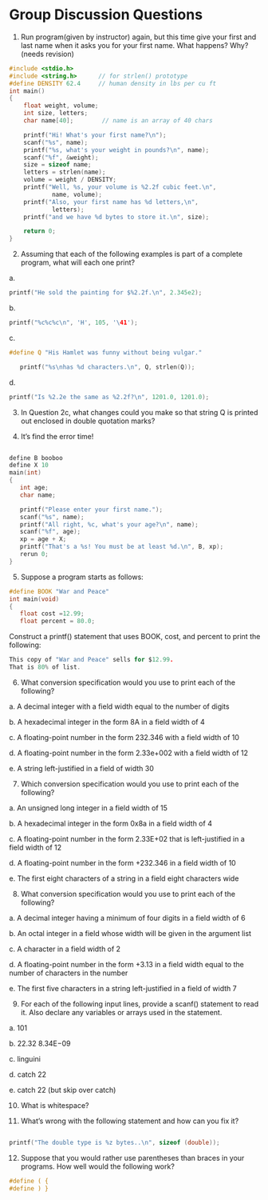 
# Group Discussion Questions

1. Run program(given by instructor) again, but this time give your first and last name when it asks you for your first name. What happens? Why? (needs revision) 
```c
#include <stdio.h>
#include <string.h>      // for strlen() prototype
#define DENSITY 62.4     // human density in lbs per cu ft
int main()
{
    float weight, volume;
    int size, letters;
    char name[40];        // name is an array of 40 chars

    printf("Hi! What's your first name?\n");
    scanf("%s", name);
    printf("%s, what's your weight in pounds?\n", name);
    scanf("%f", &weight);
    size = sizeof name;
    letters = strlen(name);
    volume = weight / DENSITY;
    printf("Well, %s, your volume is %2.2f cubic feet.\n",
            name, volume);
    printf("Also, your first name has %d letters,\n",
            letters);
    printf("and we have %d bytes to store it.\n", size);

    return 0;
}
```

2. Assuming that each of the following examples is part of a complete program, what will each one print?

a.
```c
printf("He sold the painting for $%2.2f.\n", 2.345e2);
```
b.
```c
printf("%c%c%c\n", 'H', 105, '\41');
```
c.
```c
#define Q "His Hamlet was funny without being vulgar."

   printf("%s\nhas %d characters.\n", Q, strlen(Q));
```
d.
```c
printf("Is %2.2e the same as %2.2f?\n", 1201.0, 1201.0);
```
3. In Question 2c, what changes could you make so that string Q is printed out enclosed in double quotation marks?

4. It’s find the error time!

```c

define B booboo
define X 10
main(int)
{
   int age;
   char name;

   printf("Please enter your first name.");
   scanf("%s", name);
   printf("All right, %c, what's your age?\n", name);
   scanf("%f", age);
   xp = age + X;
   printf("That's a %s! You must be at least %d.\n", B, xp);
   rerun 0;
}
```
5. Suppose a program starts as follows:
```c
#define BOOK "War and Peace"
int main(void)
{
   float cost =12.99;
   float percent = 80.0;
```
Construct a printf() statement that uses BOOK, cost, and percent to print the following:
```c
This copy of "War and Peace" sells for $12.99.
That is 80% of list.
```
6. What conversion specification would you use to print each of the following?

a. A decimal integer with a field width equal to the number of digits

b. A hexadecimal integer in the form 8A in a field width of 4

c. A floating-point number in the form 232.346 with a field width of 10

d. A floating-point number in the form 2.33e+002 with a field width of 12

e. A string left-justified in a field of width 30

7. Which conversion specification would you use to print each of the following?

a. An unsigned long integer in a field width of 15

b. A hexadecimal integer in the form 0x8a in a field width of 4

c. A floating-point number in the form 2.33E+02 that is left-justified in a field width of 12

d. A floating-point number in the form +232.346 in a field width of 10

e. The first eight characters of a string in a field eight characters wide

8. What conversion specification would you use to print each of the following?

a. A decimal integer having a minimum of four digits in a field width of 6

b. An octal integer in a field whose width will be given in the argument list

c. A character in a field width of 2

d. A floating-point number in the form +3.13 in a field width equal to the number of characters in the number

e. The first five characters in a string left-justified in a field of width 7

9. For each of the following input lines, provide a scanf() statement to read it. Also declare any variables or arrays used in the statement.

a. 101

b. 22.32 8.34E−09

c. linguini

d. catch 22

e. catch 22 (but skip over catch)

10. What is whitespace?

11. What’s wrong with the following statement and how can you fix it?
```c

printf("The double type is %z bytes..\n", sizeof (double));
```
12. Suppose that you would rather use parentheses than braces in your programs. How well would the following work?
```c
#define ( {
#define ) }
```
